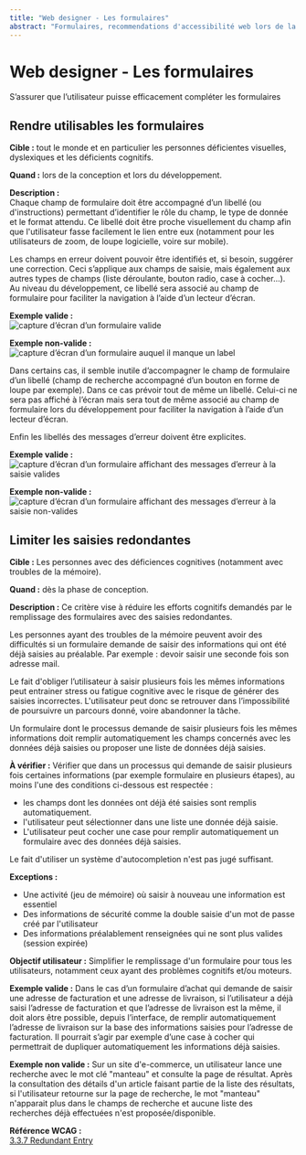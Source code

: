 ```yaml
---
title: "Web designer - Les formulaires"
abstract: "Formulaires, recommendations d'accessibilité web lors de la conception"
---
```


# Web designer - Les formulaires

<p class="lead">S’assurer que l’utilisateur puisse efficacement compléter les formulaires</p>


## Rendre utilisables les formulaires

**Cible&nbsp;:** tout le monde et en particulier les personnes déficientes visuelles, dyslexiques et les déficients cognitifs. 

**Quand&nbsp;:** lors de la conception et lors du développement.

**Description&nbsp;:**  
Chaque champ de formulaire doit être accompagné d’un libellé (ou d'instructions) permettant d’identifier le rôle du champ, le type de donnée et le format attendu. Ce libellé doit être proche visuellement du champ afin que l'utilisateur fasse facilement le lien entre eux (notamment pour les utilisateurs de zoom, de loupe logicielle, voire sur mobile). 

Les champs en erreur doivent pouvoir être identifiés et, si besoin, suggérer une correction. Ceci s’applique aux champs de saisie, mais également aux autres types de champs (liste déroulante, bouton radio, case à cocher…). Au niveau du développement, ce libellé sera associé au champ de formulaire pour faciliter la navigation à l’aide d’un lecteur d’écran.

**Exemple valide&nbsp;:**  
![capture d’écran d’un formulaire valide](../../images/formulaire.png)
  
**Exemple non-valide&nbsp;:**  
![capture d’écran d’un formulaire auquel il manque un label](../../images/formulaire2.png)

Dans certains cas, il semble inutile d’accompagner le champ de formulaire d’un libellé (champ de recherche accompagné d’un bouton en forme de loupe par exemple). Dans ce cas prévoir tout de même un libellé. Celui-ci ne sera pas affiché à l’écran mais sera tout de même associé au champ de formulaire lors du développement pour faciliter la navigation à l’aide d’un lecteur d’écran.

Enfin les libellés des messages d’erreur doivent être explicites.

**Exemple valide&nbsp;:**  
![capture d’écran d’un formulaire affichant des messages d’erreur à la saisie valides](../../images/formulaire-ok.png)  

**Exemple non-valide&nbsp;:**  
![capture d’écran d’un formulaire affichant des messages d’erreur à la saisie non-valides](../../images/formulaire-ko.png)


## Limiter les saisies redondantes

**Cible :**  Les personnes avec des déficiences cognitives (notamment avec troubles de la mémoire).

**Quand :** dès la phase de conception.

**Description :** 
Ce critère vise à réduire les efforts cognitifs demandés par le remplissage des formulaires avec des saisies redondantes. 

Les personnes ayant des troubles de la mémoire peuvent avoir des difficultés si un formulaire demande de saisir des informations qui ont été déjà saisies au préalable. Par exemple : devoir saisir une seconde fois son adresse mail.
 
Le fait d'obliger l’utilisateur à saisir plusieurs fois les mêmes informations peut entrainer stress ou fatigue cognitive avec le risque de générer des saisies incorrectes. 
L'utilisateur peut donc se retrouver dans l’impossibilité de poursuivre un parcours donné, voire abandonner la tâche.
 
Un formulaire dont le processus demande de saisir plusieurs fois les mêmes informations doit remplir automatiquement les champs concernés avec les données déjà saisies ou proposer une liste de données déjà saisies.

**À vérifier :**
Vérifier que dans un processus qui demande de saisir plusieurs fois certaines informations (par exemple formulaire en plusieurs étapes), au moins l'une des conditions ci-dessous est respectée : 

* les champs dont les données ont déjà été saisies sont remplis automatiquement.
* l'utilisateur peut sélectionner dans une liste une donnée déjà saisie.
* L'utilisateur peut cocher une case pour remplir automatiquement un formulaire avec des données déjà saisies.

Le fait d'utiliser un système d'autocompletion n'est pas jugé suffisant.

**Exceptions :**
* Une activité (jeu de mémoire) où saisir à nouveau une information est essentiel
* Des informations de sécurité comme la double saisie d'un mot de passe créé par l'utilisateur
* Des informations préalablement renseignées qui ne sont plus valides (session expirée)

**Objectif utilisateur :**
Simplifier le remplissage d'un formulaire pour tous les utilisateurs, notamment ceux ayant des problèmes cognitifs et/ou moteurs.

**Exemple valide :**
Dans le cas d’un formulaire d’achat qui demande de saisir une adresse de facturation et une adresse de livraison, si l’utilisateur a déjà saisi l’adresse de facturation et que l’adresse de livraison est la même, il doit alors être possible, depuis l’interface, de remplir automatiquement l’adresse de livraison sur la base des informations saisies pour l’adresse de facturation. 
Il pourrait s’agir par exemple d’une case à cocher qui permettrait de dupliquer automatiquement les informations déjà saisies.

**Exemple non valide :**
Sur un site d'e-commerce, un utilisateur lance une recherche avec le mot clé "manteau" et consulte la page de résultat. 
Après la consultation des détails d'un article faisant partie de la liste des résultats, si l'utilisateur retourne sur la page de recherche, le mot "manteau" n'apparait plus dans le champs de recherche et aucune liste des recherches déjà effectuées n'est proposée/disponible.

**Référence <abbr>WCAG</abbr> :**  
<a lang="en" href=https://www.w3.org/WAI/WCAG22/Understanding/redundant-entry>3.3.7 Redundant Entry</a>